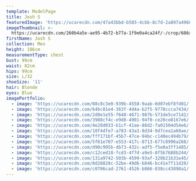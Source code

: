 ```yaml
---
template: ModelPage
title: Josh S
featuredImage: 'https://ucarecdn.com/47a43bbd-b503-4cbb-8c7d-2a897a49684d/'
imageThumbnail: >-
  https://ucarecdn.com/260b4a5e-ae95-4b72-b77a-1f9e0a4ca24f/-/crop/686x875/0,0/-/preview/
firstName: Josh S
collection: Men
height: 186cm
measurementType: chest
bust: 99cm
waist: 82cm
hips: 99cm
size: L/32
shoeSize: '11'
hair: Blonde
eyes: Blue
imagePortfolio:
  - image: 'https://ucarecdn.com/08c8c3e0-939b-4558-9aab-0d07ebf8fd01/'
  - image: 'https://ucarecdn.com/64bc81e4-363f-4d4a-b2f5-9778ccca7434/'
  - image: 'https://ucarecdn.com/2d0e1e55-f648-4671-987b-571de5ce7142/'
  - image: 'https://ucarecdn.com/3988cf4c-e9d8-4901-94f0-ce20ce8167e6/'
  - image: 'https://ucarecdn.com/4e28d033-b1cf-41ae-88d2-fa01504d54e6/'
  - image: 'https://ucarecdn.com/10f4dfe7-a783-43a3-8d34-9d7cea1a68ae/'
  - image: 'https://ucarecdn.com/fff171bf-45b7-47ce-94bc-c140ec494b79/'
  - image: 'https://ucarecdn.com/5f61e707-e553-417c-8713-677c8996a268/'
  - image: 'https://ucarecdn.com/d90c995b-db73-432c-adf5-f5e0a3ff1485/'
  - image: 'https://ucarecdn.com/c12ced18-fcd3-4f7d-a9e5-8f5b7688b244/'
  - image: 'https://ucarecdn.com/131a9742-503b-4599-93af-320b21b31e45/'
  - image: 'https://ucarecdn.com/0d28828c-52be-49d6-b846-bc41e7f11d20/'
  - image: 'https://ucarecdn.com/c0706cad-2761-4526-b866-038cc43898a1/'
---
```


